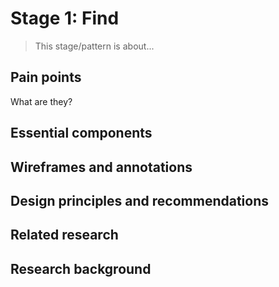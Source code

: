 # Stage 1: Find

> This stage/pattern is about...

## Pain points

What are they?

## Essential components

## Wireframes and annotations

## Design principles and recommendations

## Related research

## Research background
